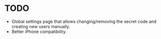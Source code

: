 TODO
====

  - Global settings page that allows changing/removing the secret code and 
    creating new users manually.
  - Better iPhone compatibility.

